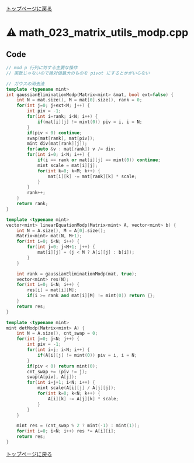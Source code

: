 <!-- Mathjax Support -->
<script type="text/javascript" async
  src="https://cdn.mathjax.org/mathjax/latest/MathJax.js?config=TeX-MML-AM_CHTML">
</script>
<script src="https://cdnjs.cloudflare.com/ajax/libs/jquery/3.4.1/jquery.min.js"></script>
<link rel="stylesheet" href="../css/copy-button.css" />
<script src="../js/balloons.js"></script>
<script src="../js/copy-button.js"></script>



[トップページに戻る](../index.html)

# :warning: math\_023\_matrix\_utils\_modp.cpp

## Code

```cpp
// mod p 行列に対する主要な操作
// 実数じゃないので絶対値最大のものを pivot にするとかがいらない

// ガウスの消去法
template <typename mint>
int gaussianEliminationModp(Matrix<mint> &mat, bool ext=false) {
    int N = mat.size(), M = mat[0].size(), rank = 0;
    for(int j=0; j+ext<M; j++) {
        int piv = -1;
        for(int i=rank; i<N; i++) {
            if(mat[i][j] != mint(0)) piv = i, i = N;
        }
        if(piv < 0) continue;
        swap(mat[rank], mat[piv]);
        mint div(mat[rank][j]);
        for(auto &v : mat[rank]) v /= div;
        for(int i=0; i<N; i++) {
            if(i == rank or mat[i][j] == mint(0)) continue;
            mint scale = mat[i][j];
            for(int k=0; k<M; k++) {
                mat[i][k] -= mat[rank][k] * scale;
            }
        }
        rank++;
    }
    return rank;
}

template <typename mint>
vector<mint> linearEquationModp(Matrix<mint> A, vector<mint> b) {
    int N = A.size(), M = A[0].size();
    Matrix<mint> mat(N, M+1);
    for(int i=0; i<N; i++) {
        for(int j=0; j<M+1; j++) {
            mat[i][j] = (j < M ? A[i][j] : b[i]);
        }
    }

    int rank = gaussianEliminationModp(mat, true);
    vector<mint> res(N);
    for(int i=0; i<N; i++) {
        res[i] = mat[i][M];
        if(i >= rank and mat[i][M] != mint(0)) return {};
    }
    return res;
}

template <typename mint>
mint detModp(Matrix<mint> A) {
    int N = A.size(), cnt_swap = 0;
    for(int j=0; j<N; j++) {
        int piv = -1;
        for(int i=j; i<N; i++) {
            if(A[i][j] != mint(0)) piv = i, i = N;
        }
        if(piv < 0) return mint(0);
        cnt_swap += (piv != j);
        swap(A[piv], A[j]);
        for(int i=j+1; i<N; i++) {
            mint scale(A[i][j] / A[j][j]);
            for(int k=0; k<N; k++) {
                A[i][k] -= A[j][k] * scale;
            }
        }
    }

    mint res = (cnt_swap % 2 ? mint(-1) : mint(1));
    for(int i=0; i<N; i++) res *= A[i][i];
    return res;
}

```

[トップページに戻る](../index.html)
